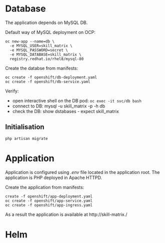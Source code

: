 # Database
The application depends on MySQL DB.

Default way of MySQL deployment on OCP:
```
oc new-app --name=db \
  -e MYSQL_USER=skill_matrix \
  -e MYSQL_PASSWORD=secret \
  -e MYSQL_DATABASE=skill_matrix \
  registry.redhat.io/rhel8/mysql-80
```

Create the databse from manifests:
```
oc create -f openshift/db-deployment.yaml
oc create -f openshift/db-service.yaml
```

Verify:
* open interactive shell on the DB pod: `oc exec -it svc/db bash`
* connect to DB: mysql -u skill_matrix -p -h db
* check the DB: show dstabases - expect skill_matrix

## Initialisation
`php artisan migrate`

# Application
Application is configured using *.env* file located in the application root. The application is PHP deployed in Apache HTTPD.

Create the application from manifests:
```
create -f openshift/app-deployment.yaml
oc create -f openshift/app-service.yaml
oc create -f openshift/app-ingress.yaml
```

As a result the application is available at http://skill-matrix.<cluster>/

# Helm
